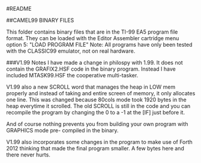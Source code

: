 #README

##CAMEL99 BINARY FILES

This folder contains binary files that are in the TI-99 EA5 program file format.
They can be loaded with the Editor Assembler cartridge menu option 5: "LOAD PROGRAM FILE"
Note: All programs have only been tested with the CLASSIC99 emulator, not on real hardware.

###V1.99 Notes
I have made a change in philospy with 1.99.  It does not contain the GRAFIX2.HSF code in
the binary program.  Instead I have included MTASK99.HSF the cooperative multi-tasker.

V1.99 also a new SCROLL word that manages the heap in LOW mem properly and instead of taking
and entire screen of memory, it only allocates one line.  This was changed because 80cols
mode took 1920 bytes in the heap everytime it scrolled. The old SCROLL is still in the code
and you can recompile the program by changing the 0 to a -1 at the [IF] just before it.

And of course nothing prevents you from building your own program with GRAPHICS mode pre-
compiled in the binary.

V1.99 also incorporates some changes in the program to make use of Forth 2012 thinking that
made the final program smaller. A few bytes here and there never hurts.
